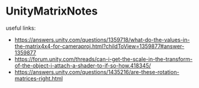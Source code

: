 # UnityMatrixNotes

useful links:
- https://answers.unity.com/questions/1359718/what-do-the-values-in-the-matrix4x4-for-cameraproj.html?childToView=1359877#answer-1359877
- https://forum.unity.com/threads/can-i-get-the-scale-in-the-transform-of-the-object-i-attach-a-shader-to-if-so-how.418345/
- https://answers.unity.com/questions/1435216/are-these-rotation-matrices-right.html
